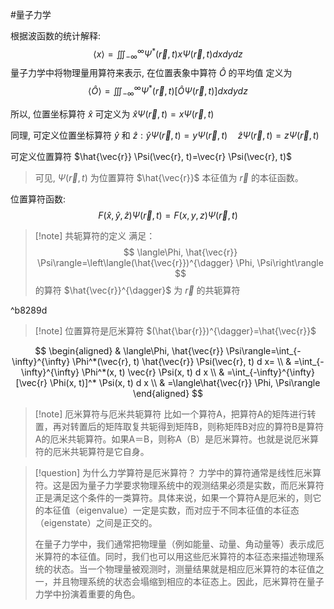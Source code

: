 #量子力学 


根据波函数的统计解释: $$\langle x\rangle=\iiint_{-\infty}^{\infty} \Psi^*(\vec{r}, t) x \Psi(\vec{r}, t) d x d y d z$$
量子力学中将物理量用算符来表示, 在位置表象中算符 $\hat{O}$ 的平均值 定义为
$$
\langle\hat{O}\rangle={\iiint_{-\infty}^{\infty} \Psi^*(\vec{r}, t)[\hat{O} \Psi(\vec{r}, t)] d x d y d z}
$$

所以, 位置坐标算符 $\hat{x}$ 可定义为 $\hat{x} \Psi(\vec{r}, t)=x \Psi(\vec{r}, t)$

同理, 可定义位置坐标算符 $\hat{y}$ 和 $\hat{z}: \hat{y} \Psi(\vec{r}, t)=y \Psi(\vec{r}, t) \quad \hat{z} \Psi(\vec{r}, t)=z \Psi(\vec{r}, t)$

可定义位置算符 $\hat{\vec{r}} \Psi(\vec{r}, t)=\vec{r} \Psi(\vec{r}, t)$

>可见, $\Psi(\vec{r}, t)$ 为位置算符 $\hat{\vec{r}}$ 本征值为 $\vec{r}$ 的本征函数。


位置算符函数:
$$
F(\hat{x}, \hat{y}, \hat{z}) \Psi(\vec{r}, t)=F(x, y, z) \Psi(\vec{r}, t)
$$

>[!note] 共轭算符的定义
>满足：
>$$
\langle\Phi, \hat{\vec{r}} \Psi\rangle=\left\langle(\hat{\vec{r}})^{\dagger} \Phi, \Psi\right\rangle
>$$
>的算符 $\hat{\vec{r}}^{\dagger}$ 为 $\vec{r}$ 的共轭算符

^b8289d

>[!note] 位置算符是厄米算符 $(\hat{\bar{r}})^{\dagger}=\hat{\vec{r}}$



$$
\begin{aligned}
& \langle\Phi, \hat{\vec{r}} \Psi\rangle=\int_{-\infty}^{\infty} \Phi^*(\vec{r}, t) \hat{\vec{r}} \Psi(\vec{r}, t) d x= \\
& =\int_{-\infty}^{\infty} \Phi^*(x, t) \vec{r} \Psi(x, t) d x \\
& =\int_{-\infty}^{\infty}[\vec{r} \Phi(x, t)]^* \Psi(x, t) d x \\
& =\langle\hat{\vec{r}} \Phi, \Psi\rangle
\end{aligned}
$$


>[!note] 厄米算符与厄米共轭算符
>比如一个算符A，把算符A的矩阵进行转置，再对转置后的矩阵取复共轭得到矩阵B，则称矩阵B对应的算符B是算符A的厄米共轭算符。如果A＝B，则称A（B）是厄米算符。也就是说厄米算符的厄米共轭算符是它自身。



>[!question] 为什么力学算符是厄米算符？
>力学中的算符通常是线性厄米算符。这是因为量子力学要求物理系统中的观测结果必须是实数，而厄米算符正是满足这个条件的一类算符。具体来说，如果一个算符A是厄米的，则它的本征值（eigenvalue）一定是实数，而对应于不同本征值的本征态（eigenstate）之间是正交的。
>
>在量子力学中，我们通常把物理量（例如能量、动量、角动量等）表示成厄米算符的本征值。同时，我们也可以用这些厄米算符的本征态来描述物理系统的状态。当一个物理量被观测时，测量结果就是相应厄米算符的本征值之一，并且物理系统的状态会塌缩到相应的本征态上。因此，厄米算符在量子力学中扮演着重要的角色。
